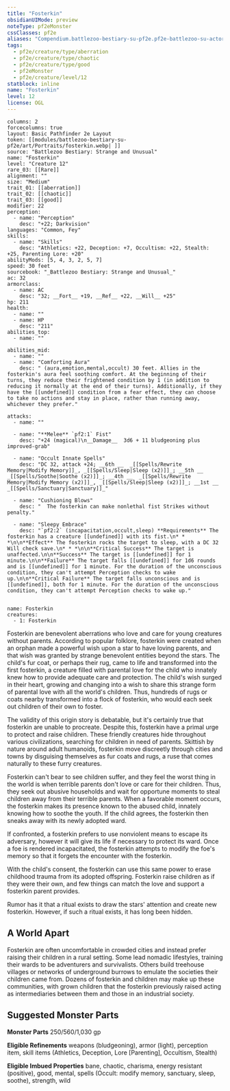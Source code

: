```yaml
---
title: "Fosterkin"
obsidianUIMode: preview
noteType: pf2eMonster
cssClasses: pf2e
aliases: "Compendium.battlezoo-bestiary-su-pf2e.pf2e-battlezoo-su-actors.Actor.h4PvkZve2Sabg4lS" 
tags:
  - pf2e/creature/type/aberration
  - pf2e/creature/type/chaotic
  - pf2e/creature/type/good
  - pf2eMonster
  - pf2e/creature/level/12
statblock: inline
name: "Fosterkin"
level: 12
license: OGL
---
```


```statblock
columns: 2
forcecolumns: true
layout: Basic Pathfinder 2e Layout
token: [[modules/battlezoo-bestiary-su-pf2e/art/Portraits/fosterkin.webp| ]]
source: "Battlezoo Bestiary: Strange and Unusual"
name: "Fosterkin"
level: "Creature 12"
rare_03: [[Rare]]
alignment: ""
size: "Medium"
trait_01: [[aberration]]
trait_02: [[chaotic]]
trait_03: [[good]]
modifier: 22
perception:
  - name: "Perception"
    desc: "+22; Darkvision"
languages: "Common, Fey"
skills:
  - name: "Skills"
    desc: "Athletics: +22, Deception: +7, Occultism: +22, Stealth: +25, Parenting Lore: +20"
abilityMods: [5, 4, 3, 2, 5, 7]
speed: 30 feet
sourcebook: "_Battlezoo Bestiary: Strange and Unusual_"
ac: 32
armorclass:
  - name: AC
    desc: "32; __Fort__ +19, __Ref__ +22, __Will__ +25"
hp: 211
health:
  - name: ""
  - name: HP
    desc: "211"
abilities_top:
  - name: ""

abilities_mid:
  - name: ""
  - name: "Comforting Aura"
    desc: " (aura,emotion,mental,occult) 30 feet. Allies in the fosterkin's aura feel soothing comfort. At the beginning of their turns, they reduce their frightened condition by 1 (in addition to reducing it normally at the end of their turns). Additionally, if they have the [[undefined]] condition from a fear effect, they can choose to take no actions and stay in place, rather than running away, whichever they prefer."

attacks:
  - name: ""

  - name: "**Melee** `pf2:1` Fist"
    desc: "+24 (magical)\n__Damage__  3d6 + 11 bludgeoning plus improved-grab"

  - name: "Occult Innate Spells"
    desc: "DC 32, attack +24; __6th __  _[[Spells/Rewrite Memory|Modify Memory]]_, _[[Spells/Sleep|Sleep (x2)]]_; __5th __  _[[Spells/Soothe|Soothe (x2)]]_; __4th __  _[[Spells/Rewrite Memory|Modify Memory (x2)]]_, _[[Spells/Sleep|Sleep (x2)]]_; __1st __  _[[Spells/Sanctuary|Sanctuary]]_"

  - name: "Cushioning Blows"
    desc: "  The fosterkin can make nonlethal fist Strikes without penalty."

  - name: "Sleepy Embrace"
    desc: "`pf2:2` (incapacitation,occult,sleep) **Requirements** The fosterkin has a creature [[undefined]] with its fist.\n* * *\n\n**Effect** The fosterkin rocks the target to sleep, with a DC 32 Will check save.\n* * *\n\n**Critical Success** The target is unaffected.\n\n**Success** The target is [[undefined]] for 1 minute.\n\n**Failure** The target falls [[undefined]] for 1d6 rounds and is [[undefined]] for 1 minute. For the duration of the unconscious condition, they can't attempt Perception checks to wake up.\n\n**Critical Failure** The target falls unconscious and is [[undefined]], both for 1 minute. For the duration of the unconscious condition, they can't attempt Perception checks to wake up."
 
```

```encounter-table
name: Fosterkin
creatures:
  - 1: Fosterkin
```



Fosterkin are benevolent aberrations who love and care for young creatures without parents. According to popular folklore, fosterkin were created when an orphan made a powerful wish upon a star to have loving parents, and that wish was granted by strange benevolent entities beyond the stars. The child's fur coat, or perhaps their rug, came to life and transformed into the first fosterkin, a creature filled with parental love for the child who innately knew how to provide adequate care and protection. The child's wish surged in their heart, growing and changing into a wish to share this strange form of parental love with all the world's children. Thus, hundreds of rugs or coats nearby transformed into a flock of fosterkin, who would each seek out children of their own to foster.

The validity of this origin story is debatable, but it's certainly true that fosterkin are unable to procreate. Despite this, fosterkin have a primal urge to protect and raise children. These friendly creatures hide throughout various civilizations, searching for children in need of parents. Skittish by nature around adult humanoids, fosterkin move discreetly through cities and towns by disguising themselves as fur coats and rugs, a ruse that comes naturally to these furry creatures.

Fosterkin can't bear to see children suffer, and they feel the worst thing in the world is when terrible parents don't love or care for their children. Thus, they seek out abusive households and wait for opportune moments to steal children away from their terrible parents. When a favorable moment occurs, the fosterkin makes its presence known to the abused child, innately knowing how to soothe the youth. If the child agrees, the fosterkin then sneaks away with its newly adopted ward.

If confronted, a fosterkin prefers to use nonviolent means to escape its adversary, however it will give its life if necessary to protect its ward. Once a foe is rendered incapacitated, the fosterkin attempts to modify the foe's memory so that it forgets the encounter with the fosterkin.

With the child's consent, the fosterkin can use this same power to erase childhood trauma from its adopted offspring. Fosterkin raise children as if they were their own, and few things can match the love and support a fosterkin parent provides.

Rumor has it that a ritual exists to draw the stars' attention and create new fosterkin. However, if such a ritual exists, it has long been hidden.

## A World Apart

Fosterkin are often uncomfortable in crowded cities and instead prefer raising their children in a rural setting. Some lead nomadic lifestyles, training their wards to be adventurers and survivalists. Others build treehouse villages or networks of underground burrows to emulate the societies their children came from. Dozens of fosterkin and children may make up these communities, with grown children that the fosterkin previously raised acting as intermediaries between them and those in an industrial society.

## Suggested Monster Parts

**Monster Parts** 250/560/1,030 gp

**Eligible Refinements** weapons (bludgeoning), armor (light), perception item, skill items (Athletics, Deception, Lore \[Parenting\], Occultism, Stealth)

**Eligible Imbued Properties** bane, chaotic, charisma, energy resistant (positive), good, mental, spells (Occult: modify memory, sanctuary, sleep, soothe), strength, wild
